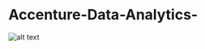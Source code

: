 # Accenture-Data-Analytics-


![alt text](https://github.com/[manav1272000]/Accenture-Data-Analytics]/blob/[main]/data%20Visulization.jpg?raw=true)

